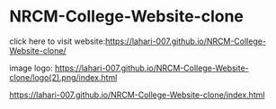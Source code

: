 # NRCM-College-Website-clone
click here to visit website:https://lahari-007.github.io/NRCM-College-Website-clone/
 
image logo: https://lahari-007.github.io/NRCM-College-Website-clone/logo(2).png/index.html

https://lahari-007.github.io/NRCM-College-Website-clone/index.html
